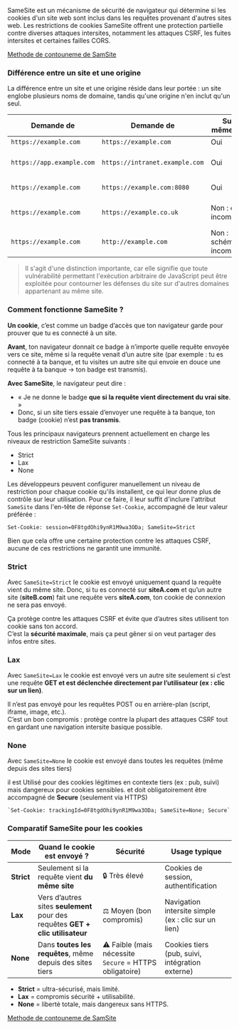 SameSite est un mécanisme de sécurité de navigateur qui détermine si les cookies d'un site web sont inclus dans les requêtes provenant d'autres sites web. Les restrictions de cookies SameSite offrent une protection partielle contre diverses attaques intersites, notamment les attaques CSRF, les fuites intersites et certaines failles CORS.

[Methode de contouneme de SamSite](./Bypassing%20CSRF/Bypassing%20SameSite%20cookie%20restrictions)

### Différence entre un site et une origine

La différence entre un site et une origine réside dans leur portée : un site englobe plusieurs noms de domaine, tandis qu'une origine n'en inclut qu'un seul.

| **Demande de**            | **Demande de**                 | **Sur le même site ?**    | **Même origine ?**                |
| ------------------------- | ------------------------------ | ------------------------- | --------------------------------- |
| `https://example.com`     | `https://example.com`          | Oui                       | Oui                               |
| `https://app.example.com` | `https://intranet.example.com` | Oui                       | Non : nom de domaine incompatible |
| `https://example.com`     | `https://example.com:8080`     | Oui                       | Non : port incompatible           |
| `https://example.com`     | `https://example.co.uk`        | Non : eTLD incompatible   | Non : nom de domaine incompatible |
| `https://example.com`     | `http://example.com`           | Non : schéma incompatible | Non : schéma incompatible         |

> Il s'agit d'une distinction importante, car elle signifie que toute vulnérabilité permettant l'exécution arbitraire de JavaScript peut être exploitée pour contourner les défenses du site sur d'autres domaines appartenant au même site. 

### Comment fonctionne SameSite ?

**Un cookie**, c’est comme un badge d’accès que ton navigateur garde pour prouver que tu es connecté à un site.

**Avant**, ton navigateur donnait ce badge à n’importe quelle requête envoyée vers ce site, même si la requête venait d’un autre site (par exemple : tu es connecté à ta banque, et tu visites un autre site qui envoie en douce une requête à ta banque → ton badge est transmis).

**Avec SameSite**, le navigateur peut dire :

- « Je ne donne le badge **que si la requête vient directement du vrai site**. »    
- Donc, si un site tiers essaie d’envoyer une requête à ta banque, ton badge (cookie) n’est **pas transmis**.

Tous les principaux navigateurs prennent actuellement en charge les niveaux de restriction SameSite suivants :

- Strict
- Lax
- None

Les développeurs peuvent configurer manuellement un niveau de restriction pour chaque cookie qu'ils installent, ce qui leur donne plus de contrôle sur leur utilisation. Pour ce faire, il leur suffit d'inclure l'attribut `SameSite` dans l'en-tête de réponse `Set-Cookie`, accompagné de leur valeur préférée :

```
Set-Cookie: session=0F8tgdOhi9ynR1M9wa3ODa; SameSite=Strict
```

Bien que cela offre une certaine protection contre les attaques CSRF, aucune de ces restrictions ne garantit une immunité.

### Strict

Avec `SameSite=Strict` le cookie est envoyé uniquement quand la requête vient du même site. Donc, si tu es connecté sur **siteA.com** et qu’un autre site (**siteB.com**) fait une requête vers **siteA.com**, ton cookie de connexion ne sera pas envoyé.

Ça protège contre les attaques CSRF et évite que d’autres sites utilisent ton cookie sans ton accord.    
C’est la **sécurité maximale**, mais ça peut gêner si on veut partager des infos entre sites.

### Lax

Avec `SameSite=Lax` le cookie est envoyé vers un autre site seulement si c’est une requête **GET et est déclenchée directement par l’utilisateur (ex : clic sur un lien)**.  

Il n’est pas envoyé pour les requêtes POST ou en arrière-plan (script, iframe, image, etc.).  
C’est un bon compromis : protège contre la plupart des attaques CSRF tout en gardant une navigation intersite basique possible.

### None

Avec `SameSite=None` le cookie est envoyé dans toutes les requêtes (même depuis des sites tiers)

 il est Utilisé pour des cookies légitimes en contexte tiers (ex : pub, suivi) mais dangereux pour cookies sensibles. et doit obligatoirement être accompagné de **Secure** (seulement via HTTPS)

```
`Set-Cookie: trackingId=0F8tgdOhi9ynR1M9wa3ODa; SameSite=None; Secure`
```

### Comparatif SameSite pour les cookies

| Mode       | Quand le cookie est envoyé ?                                                   | Sécurité                                                | Usage typique                                       |
| ---------- | ------------------------------------------------------------------------------ | ------------------------------------------------------- | --------------------------------------------------- |
| **Strict** | Seulement si la requête vient **du même site**                                 | 🔒 Très élevé                                           | Cookies de session, authentification                |
| **Lax**    | Vers d’autres sites **seulement** pour des requêtes **GET + clic utilisateur** | ⚖️ Moyen (bon compromis)                                | Navigation intersite simple (ex : clic sur un lien) |
| **None**   | Dans **toutes les requêtes**, même depuis des sites tiers                      | ⚠️ Faible (mais nécessite `Secure` = HTTPS obligatoire) | Cookies tiers (pub, suivi, intégration externe)     |

- **Strict** = ultra-sécurisé, mais limité.
- **Lax** = compromis sécurité + utilisabilité.    
- **None** = liberté totale, mais dangereux sans HTTPS.

[Methode de contouneme de SamSite](./Bypassing%20CSRF/Bypassing%20SameSite%20cookie%20restrictions)

